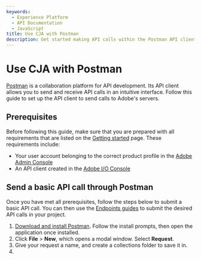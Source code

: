 ```yaml
---
keywords:
  - Experience Platform
  - API Documentation
  - JavaScript
title: Use CJA with Postman
description: Get started making API calls within the Postman API client.
---
```


# Use CJA with Postman

[Postman](https://postman.com) is a collaboration platform for API development. Its API client allows you to send and receive API calls in an intuitive interface. Follow this guide to set up the API client to send calls to Adobe's servers.

## Prerequisites

Before following this guide, make sure that you are prepared with all requirements that are listed on the [Getting started](/src/pages/getting-started/index.md) page. These requirements include:

* Your user account belonging to the correct product profile in the [Adobe Admin Console](https://adminconsole.adobe.com)
* An API client created in the [Adobe I/O Console](https://console.adobe.io)

## Send a basic API call through Postman

Once you have met all prerequisites, follow the steps below to submit a basic API call. You can then use the [Endpoints guides](/src/pages/endpoints/index.md) to submit the desired API calls in your project.

1. [Download and install Postman](https://www.postman.com/downloads/). Follow the install prompts, then open the application once installed.
2. Click **File** > **New**, which opens a modal window. Select **Request**.
3. Give your request a name, and create a collections folder to save it in.
4. 